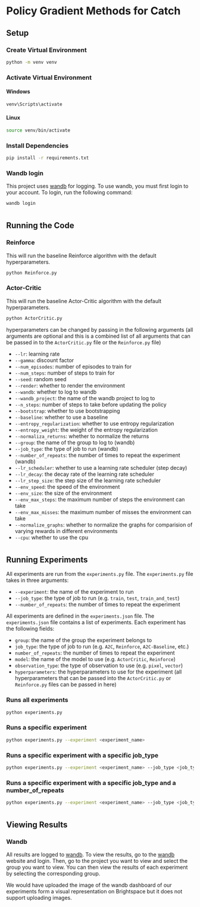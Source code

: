 # Policy Gradient Methods for Catch

## Setup

### Create Virtual Environment
```bash
python -m venv venv
```
### Activate Virtual Environment

#### Windows
```bash
venv\Scripts\activate
```

#### Linux
```bash
source venv/bin/activate
```

### Install Dependencies
```bash
pip install -r requirements.txt
```


### Wandb login
This project uses [wandb](https://wandb.ai/) for logging. To use wandb, you must first login to your account. To login, run the following command:
```bash
wandb login
```
#
## Running the Code

### Reinforce
This will run the baseline Reinforce algorithm with the default hyperparameters.
```bash
python Reinforce.py
```

### Actor-Critic
This will run the baseline Actor-Critic algorithm with the default hyperparameters.
```bash
python ActorCritic.py
```
hyperparameters can be changed by passing in the following arguments (all arguments are optional and this is a combined list of all arguments that can be passed in to the `ActorCritic.py` file or the `Reinforce.py` file)
- `--lr`: learning rate
- `--gamma`: discount factor
- `--num_episodes`: number of episodes to train for
- `--num_steps`: number of steps to train for
- `--seed`: random seed
- `--render`: whether to render the environment
- `--wandb`: whether to log to wandb
- `--wandb_project`: the name of the wandb project to log to
- `--n_steps`: number of steps to take before updating the policy
- `--bootstrap`: whether to use bootstrapping
- `--baseline`: whether to use a baseline
- `--entropy_regularization`: whether to use entropy regularization
- `--entropy_weight`: the weight of the entropy regularization
- `--normaliza_returns`: whether to normalize the returns
- `--group`: the name of the group to log to (wandb)
- `--job_type`: the type of job to run (wandb)
- `--number_of_repeats`: the number of times to repeat the experiment (wandb)
- `--lr_scheduler`: whether to use a learning rate scheduler (step decay)
- `--lr_decay`: the decay rate of the learning rate scheduler
- `--lr_step_size`: the step size of the learning rate scheduler
- `--env_speed`: the speed of the environment
- `--env_size`: the size of the environment
- `--env_max_steps`: the maximum number of steps the environment can take
- `--env_max_misses`: the maximum number of misses the environment can take
- `--normalize_graphs`: whether to normalize the graphs for comparision of varying rewards in different environments
- `--cpu`: whether to use the cpu

#
## Running Experiments

All experiments are run from the `experiments.py` file. The `experiments.py` file takes in three arguments:
- `--experiment`: the name of the experiment to run
- `--job_type`: the type of job to run (e.g. `train`, `test`, `train_and_test`)
- `--number_of_repeats`: the number of times to repeat the experiment

All experiments are defined in the `experiments.json` file. The `experiments.json` file contains a list of experiments. Each experiment has the following fields:
- `group`: the name of the group the experiment belongs to
- `job_type`: the type of job to run (e.g. `A2C`, `Reinforce`, `A2C-Baseline`, etc.)
- `number_of_repeats`: the number of times to repeat the experiment
- `model`: the name of the model to use (e.g. `ActorCritic`, `Reinforce`)
- `observation_type`: the type of observation to use (e.g. `pixel`, `vector`)
- `hyperparameters`: the hyperparameters to use for the experiment (all hyperparameters that can be passed into the `ActorCritic.py` or `Reinforce.py` files can be passed in here)


### Runs all experiments
```bash
python experiments.py
```

### Runs a specific experiment
```bash
python experiments.py --experiment <experiment_name>
```

### Runs a specific experiment with a specific job_type
```bash
python experiments.py --experiment <experiment_name> --job_type <job_type>
```

### Runs a specific experiment with a specific job_type and a number_of_repeats
```bash
python experiments.py --experiment <experiment_name> --job_type <job_type> --number_of_repeats <number_of_repeats>
```

#
## Viewing Results

### Wandb

All results are logged to [wandb](https://wandb.ai/). To view the results, go to the [wandb](https://wandb.ai/) website and login. Then, go to the project you want to view and select the group you want to view. You can then view the results of each experiment by selecting the corresponding group.

We would have uploaded the image of the wandb dashboard of our experiments form a visual representation on Brightspace but it does not support uploading images.